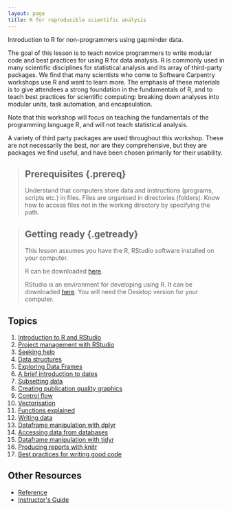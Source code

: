 ```yaml
---
layout: page
title: R for reproducible scientific analysis
---
```


Introduction to R for non-programmers using gapminder data.

The goal of this lesson is to teach novice programmers to write modular code
and best practices for using R for data analysis. R is commonly used in many
scientific disciplines for statistical analysis and its array of third-party
packages. We find that many scientists who come to Software Carpentry workshops
use R and want to learn more. The emphasis of these materials is to give
attendees a strong foundation in the fundamentals of R, and to teach best
practices for scientific computing: breaking down analyses into modular units,
task automation, and encapsulation.

Note that this workshop will focus on teaching the fundamentals of the
programming language R, and will not teach statistical analysis.

A variety of third party packages are used throughout this workshop. These
are not necessarily the best, nor are they comprehensive, but they are
packages we find useful, and have been chosen primarily for their
usability.

> ## Prerequisites {.prereq}
>
> Understand that computers store data and instructions (programs, scripts etc.) in files. Files are organised in directories (folders).
> Know how to access files not in the working directory by specifying the path.
>

> ## Getting ready {.getready}
>
> This lesson assumes you have the R, RStudio software installed on your computer.
>
> R can be downloaded [here](https://cran.r-project.org/mirrors.html).
>
> RStudio is an environment for developing using R. It can be downloaded [here](https://www.rstudio.com/products/rstudio/download/). You will need the Desktop version for your computer.
>

## Topics

1.  [Introduction to R and RStudio](01-rstudio-intro.html)
2.  [Project management with RStudio](02-project-intro.html)
3.  [Seeking help](03-seeking-help.html)
4.  [Data structures](04-data-structures-part1.html)
5.  [Exploring Data Frames](05-data-structures-part2.html)
6.  [A brief introduction to dates](06-dates.html)
7.  [Subsetting data](07-data-subsetting.html)
8.  [Creating publication quality graphics](08-plot-ggplot2.html)
9.  [Control flow](09-control-flow.html)
10. [Vectorisation](10-vectorisation.html)
11. [Functions explained](11-functions.html)
12. [Writing data](12-writing-data.html)
13. [Dataframe manipulation with dplyr](13-dplyr.html)
14. [Accessing data from databases](14-databases.html)
15. [Dataframe manipulation with tidyr](15-tidyr.html)
16. [Producing reports with knitr](16-knitr-markdown.html)
17. [Best practices for writing good code](17-wrap-up.html)


## Other Resources

*   [Reference](reference.html)
*   [Instructor's Guide](instructors.html)
